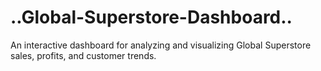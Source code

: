# ..Global-Superstore-Dashboard..
An interactive dashboard for analyzing and visualizing Global Superstore sales, profits, and customer trends.
